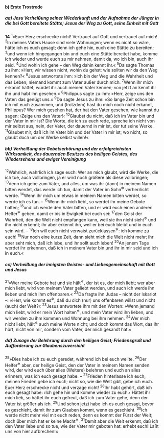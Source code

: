 #### b) Erste Trostrede

##### aa) Jesu Verheißung seiner Wiederkunft und der Aufnahme der Jünger in die bei Gott bereitete Stätte; Jesus der Weg zu Gott, seine Einheit mit Gott

__14__
<sup>1</sup>»Euer Herz erschrecke nicht! Vertrauet auf Gott und vertrauet auf mich!
<sup>2</sup>In meines Vaters Hause sind viele Wohnungen; wenn es nicht so wäre, hätte ich es euch gesagt; denn ich gehe hin, euch eine Stätte zu bereiten;
<sup>3</sup>und wenn ich hingegangen bin und euch eine Stätte bereitet habe, komme ich wieder und werde euch zu mir nehmen, damit da, wo ich bin, auch ihr seid.
<sup>4</sup>Und wohin ich gehe – den Weg dahin kennt ihr.«
<sup>5</sup>Da sagte Thomas zu ihm: »Herr, wir wissen nicht, wohin du gehst: wie sollten wir da den Weg kennen?«
<sup>6</sup>Jesus antwortete ihm: »Ich bin der Weg und die Wahrheit und das Leben; niemand kommt zum Vater außer durch mich.
<sup>7</sup>Wenn ihr mich erkannt hättet, würdet ihr auch meinen Vater kennen; von jetzt an kennt ihr ihn und habt ihn gesehen.«
<sup>8</sup>Philippus sagte zu ihm: »Herr, zeige uns den Vater: das genügt uns.«
<sup>9</sup>Da sagte Jesus zu ihm: »So lange Zeit schon bin ich mit euch zusammen, und (trotzdem) hast du mich noch nicht erkannt, Philippus? Wer mich gesehen hat, der hat den Vater gesehen; wie kannst du sagen: ›Zeige uns den Vater!‹
<sup>10</sup>Glaubst du nicht, daß ich im Vater bin und der Vater in mir ist? Die Worte, die ich zu euch rede, spreche ich nicht von mir selbst aus, nein, der Vater, der dauernd in mir ist, der tut seine Werke.
<sup>11</sup>Glaubet mir, daß ich im Vater bin und der Vater in mir ist; wo nicht, so glaubt doch um der Werke selbst willen!«

##### bb) Verheißung der Gebetserhörung und der erfolgreichsten Wirksamkeit, des dauernden Besitzes des heiligen Geistes, des Wiedersehens und ewiger Vereinigung

<sup>12</sup>Wahrlich, wahrlich ich sage euch: Wer an mich glaubt, wird die Werke, die ich tue, auch vollbringen, ja er wird noch größere als diese vollbringen;
<sup>13</sup>denn ich gehe zum Vater, und alles, um was ihr (dann) in meinem Namen bitten werdet, das werde ich tun, damit der Vater im Sohn<sup title="oder: durch den Sohn">&#x2732;</sup> verherrlicht werde.
<sup>14</sup>Wenn ihr mich um etwas in meinem Namen bitten werdet, so werde ich es tun. –
<sup>15</sup>Wenn ihr mich liebt, so werdet ihr meine Gebote halten;
<sup>16</sup>und ich werde den Vater bitten, und er wird euch einen anderen Helfer<sup title="oder: Anwalt, Beistand">&#x2732;</sup> geben, damit er bis in Ewigkeit bei euch sei:
<sup>17</sup>den Geist der Wahrheit, den die Welt nicht empfangen kann, weil sie ihn nicht sieht<sup title="d.h. kein Auge für ihn hat">&#x2732;</sup> und ihn nicht erkennt; ihr aber erkennt ihn, weil er bei euch bleibt und in euch sein wird. –
<sup>18</sup>Ich will euch nicht verwaist zurücklassen<sup title="= als Waisenkinder dastehen lassen">&#x2732;</sup>: ich komme zu euch!
<sup>19</sup>Nur noch eine kurze Zeit, dann sieht mich die Welt nicht mehr; ihr aber seht mich, daß ich lebe, und ihr sollt auch leben!
<sup>20</sup>An jenem Tage werdet ihr erkennen, daß ich in meinem Vater bin und ihr in mir seid und ich in euch.«

##### cc) Verheißung der innigsten Geistes- und Liebesgemeinschaft mit Gott und Jesus

<sup>21</sup>»Wer meine Gebote hat und sie hält<sup title="= befolgt">&#x2732;</sup>, der ist es, der mich liebt; wer aber mich liebt, wird von meinem Vater geliebt werden, und auch ich werde ihn lieben und mich ihm offenbaren.«
<sup>22</sup>Da fragte ihn Judas – nicht der Iskariot –: »Herr, wie kommt es<sup title="oder: welches ist der Grund">&#x2732;</sup>, daß du dich (nur) uns offenbaren willst und nicht (auch) der Welt?«
<sup>23</sup>Jesus antwortete ihm mit den Worten: »Wenn jemand mich liebt, wird er mein Wort halten<sup title="oder: befolgen">&#x2732;</sup>, und mein Vater wird ihn lieben, und wir werden zu ihm kommen und Wohnung bei ihm nehmen.
<sup>24</sup>Wer mich nicht liebt, hält<sup title="oder: befolgt">&#x2732;</sup> auch meine Worte nicht; und doch kommt das Wort, das ihr hört, nicht von mir, sondern vom Vater, der mich gesandt hat.«

##### dd) Zusage der Belehrung durch den heiligen Geist; Friedensgruß und Aufforderung zur Glaubenszuversicht

<sup>25</sup>»Dies habe ich zu euch geredet, während ich bei euch weilte.
<sup>26</sup>Der Helfer<sup title="oder: Anwalt, Beistand">&#x2732;</sup> aber, der heilige Geist, den der Vater in meinem Namen senden wird, der wird euch über alles (Weitere) belehren und euch an alles erinnern, was ich euch gesagt habe. –
<sup>27</sup>Frieden hinterlasse ich euch, meinen Frieden gebe ich euch; nicht so, wie die Welt gibt, gebe ich euch. Euer Herz erschrecke nicht und verzage nicht!
<sup>28</sup>Ihr habt gehört, daß ich euch gesagt habe: ›Ich gehe hin und komme wieder zu euch.‹ Hättet ihr mich lieb, so hättet ihr euch gefreut, daß ich zum Vater gehe, denn der Vater ist größer als ich.
<sup>29</sup>Und schon jetzt habe ich es euch gesagt, bevor es geschieht, damit ihr zum Glauben kommt, wenn es geschieht.
<sup>30</sup>Ich werde nicht mehr viel mit euch reden, denn es kommt der Fürst der Welt; doch über mich hat er keine Macht<sup title="oder: kein Anrecht auf mich">&#x2732;</sup>.
<sup>31</sup>Damit aber die Welt erkennt, daß ich den Vater liebe und so tue, wie der Vater mir geboten hat: erhebt euch! Laßt uns von hier aufbrechen!«